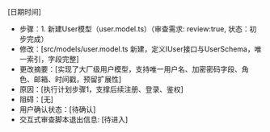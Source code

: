 [日期时间]
*   步骤：1. 新建User模型（user.model.ts）（审查需求: review:true, 状态：初步完成）
*   修改：[src/models/user.model.ts 新建，定义IUser接口与UserSchema，唯一索引，字段完整]
*   更改摘要：[实现了大厂级用户模型，支持唯一用户名、加密密码字段、角色、邮箱、时间戳，预留扩展性]
*   原因：[执行计划步骤1，支撑后续注册、登录、鉴权]
*   阻碍：[无]
*   用户确认状态：[待确认]
*   交互式审查脚本退出信息: [待进入] 